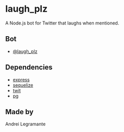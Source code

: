 # laugh_plz
A Node.js bot for Twitter that laughs when mentioned.

## Bot
- [@laugh_plz](https://twitter.com/laugh_plz)

## Dependencies
- [express](https://github.com/expressjs/express)
- [sequelize](https://github.com/sequelize/sequelize)
- [twit](https://github.com/ttezel/twit)
- [pg](https://github.com/brianc/node-postgres)

## Made by
Andrei Legramante
